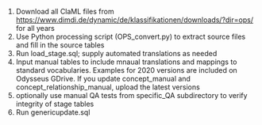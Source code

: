 1. Download all ClaML files from https://www.dimdi.de/dynamic/de/klassifikationen/downloads/?dir=ops/ for all years
2. Use Python processing script (OPS_convert.py) to extract source files and fill in the source tables
3. Run load_stage.sql; supply automated translations as needed
4. Input manual tables to include mnaual translations and mappings to standard vocabularies. Examples for 2020 versions are included on Odysseus GDrive. If you update concept_manual and concept_relationship_manual, upload the latest versions
5. optionally use manual QA tests from specific_QA subdirectory to verify integrity of stage tables
6. Run genericupdate.sql